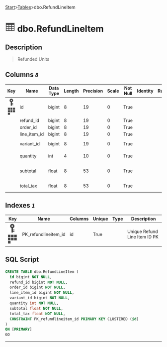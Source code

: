 [Start](../start.md)>[Tables](../Tables.md)>dbo.RefundLineItem

# ![logo](../Images/table.svg) dbo.RefundLineItem

## <a name="#Description"></a>Description
> Refunded Units
## <a name="#Columns"></a>Columns _`8`_
|Key|Name|Data Type|Length|Precision|Scale|Not Null|Identity|Rule|Default|Computed|Persisted|Description
|---|---|---|---|---|---|---|---|---|---|---|---|---
|[![Primary Key PK_refundlineitem_id](../Images/primarykey.svg)](#Indexes)[![Cluster Key PK_refundlineitem_id](../Images/Cluster.svg)](#Indexes)|id|bigint|8|19|0|True||||False|False|Refund Line Item ID|
||refund_id|bigint|8|19|0|True||||False|False|Refund ID|
||order_id|bigint|8|19|0|True||||False|False|Order ID|
||line_item_id|bigint|8|19|0|True||||False|False|Line Item ID|
||variant_id|bigint|8|19|0|True||||False|False|Line Item Variant ID|
||quantity|int|4|10|0|True||||False|False|Quantity Refunded|
||subtotal|float|8|53|0|True||||False|False|Refund Line Item Subtotal|
||total_tax|float|8|53|0|True||||False|False|Refund Line Item Tax|

## <a name="#Indexes"></a>Indexes _`1`_
|Key|Name|Columns|Unique|Type|Description
|---|---|---|---|---|---
|[![Primary Key PK_refundlineitem_id](../Images/primarykey.svg)](#Indexes)[![Cluster Key PK_refundlineitem_id](../Images/Cluster.svg)](#Indexes)|PK_refundlineitem_id|id|True||Unique Refund Line Item ID PK|

## <a name="#SqlScript"></a>SQL Script

```SQL
CREATE TABLE dbo.RefundLineItem (
  id bigint NOT NULL,
  refund_id bigint NOT NULL,
  order_id bigint NOT NULL,
  line_item_id bigint NOT NULL,
  variant_id bigint NOT NULL,
  quantity int NOT NULL,
  subtotal float NOT NULL,
  total_tax float NOT NULL,
  CONSTRAINT PK_refundlineitem_id PRIMARY KEY CLUSTERED (id)
)
ON [PRIMARY]
GO
```

___